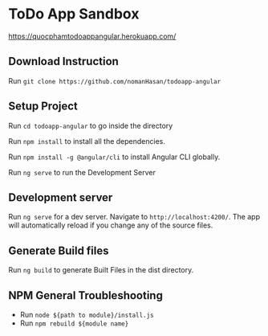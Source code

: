 # ToDo App Sandbox

https://quocphamtodoappangular.herokuapp.com/ 

## Download Instruction

Run `git clone https://github.com/nomanHasan/todoapp-angular`

## Setup Project

Run `cd todoapp-angular` to go inside the directory

Run `npm install` to install all the dependencies.

Run `npm install -g @angular/cli` to install Angular CLI globally.

Run `ng serve` to run the Development Server

## Development server

Run `ng serve` for a dev server. Navigate to `http://localhost:4200/`. The app will automatically reload if you change any of the source files.

## Generate Build files

Run `ng build` to generate Built Files in the dist directory.

## NPM General Troubleshooting

* Run `node ${path to module}/install.js`
* Run `npm rebuild ${module name}`